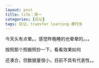 ```yaml
---
layout: post
title: life：周一
categories: [日记]
tags: 日记，transfer learning-摩托车 
---
```


> 

今天头有点晕。。感觉昨晚睡的也晕晕的。。。

按照那个照搬照抄一下，看看效果如何

还凑合，但数据量很小，目前不具有代表性。。
